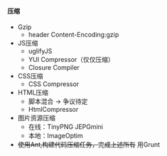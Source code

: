 #### **压缩**
* Gzip
	* header Content-Encoding:gzip
* JS压缩 
	* uglifyJS
    * YUI Compressor（仅仅压缩）
    * Closure Compiler
* CSS压缩
	* CSS Compressor
* HTML压缩
	* 脚本混合 -> 争议待定
    * HtmlCompressor
* 图片资源压缩
	* 在线：TinyPNG JEPGmini
    * 本地：ImageOptim
* <del>使用Ant,构建代码压缩任务，完成上述所有</del> 用Grunt